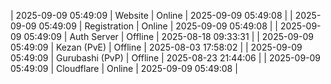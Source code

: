 | 2025-09-09 05:49:09 | Website | Online | 2025-09-09 05:49:08 |
| 2025-09-09 05:49:09 | Registration | Online | 2025-09-09 05:49:08 |
| 2025-09-09 05:49:09 | Auth Server | Offline | 2025-08-18 09:33:31 |
| 2025-09-09 05:49:09 | Kezan (PvE) | Offline | 2025-08-03 17:58:02 |
| 2025-09-09 05:49:09 | Gurubashi (PvP) | Offline | 2025-08-23 21:44:06 |
| 2025-09-09 05:49:09 | Cloudflare | Online | 2025-09-09 05:49:08 |
